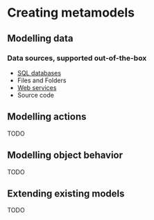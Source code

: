 # Creating metamodels

## Modelling data

### Data sources, supported out-of-the-box

- [SQL databases](data_sources/SQL/index.md)
- Files and Folders
- [Web services](https://github.com/exface/UrlDataConnector/blob/master/Docs/index.md)
- Source code

## Modelling actions

TODO

## Modelling object behavior 

TODO

## Extending existing models

TODO